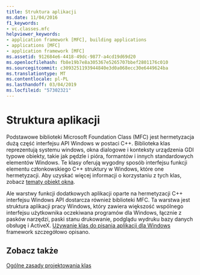 ```yaml
---
title: Struktura aplikacji
ms.date: 11/04/2016
f1_keywords:
- vc.classes.mfc
helpviewer_keywords:
- application framework [MFC], building applications
- applications [MFC]
- application framework [MFC]
ms.assetid: 912684e6-4418-49dc-9877-a4cd19d69d20
ms.openlocfilehash: fb8e19b7e8a305367e5265707bbef2801176c010
ms.sourcegitcommit: c3093251193944840e3d0a068ecc30e6449624ba
ms.translationtype: MT
ms.contentlocale: pl-PL
ms.lasthandoff: 03/04/2019
ms.locfileid: "57302321"
---
```

# <a name="application-framework"></a>Struktura aplikacji

Podstawowe biblioteki Microsoft Foundation Class (MFC) jest hermetyzacja dużą część interfejsu API Windows w postaci C++. Biblioteka klas reprezentują systemu windows, okna dialogowe i konteksty urządzenia GDI typowe obiekty, takie jak pędzle i pióra, formantów i innych standardowych elementów Windows. Te klasy oferują wygodny sposób interfejsu funkcji elementu członkowskiego C++ struktury w Windows, które one hermetyzacji. Aby uzyskać więcej informacji o korzystaniu z tych klas, zobacz [tematy obiekt okna](../mfc/window-objects.md).

Ale warstwy funkcji dodatkowych aplikacji oparte na hermetyzacji C++ interfejsu Windows API dostarcza również biblioteki MFC. Ta warstwa jest struktura aplikacji pracy Windows, który zawiera większość wspólnego interfejsu użytkownika oczekiwana programów dla Windows, łącznie z pasków narzędzi, paski stanu drukowanie, podglądu wydruku bazy danych obsługę i ActiveX. [Używanie klas do pisania aplikacji dla Windows](../mfc/using-the-classes-to-write-applications-for-windows.md) framework szczegółowo opisano.

## <a name="see-also"></a>Zobacz także

[Ogólne zasady projektowania klas](../mfc/general-class-design-philosophy.md)
